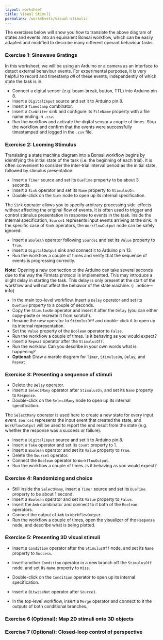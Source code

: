 ```yaml
---
layout: worksheet
title: Visual Stimuli
permalink: /worksheets/visual-stimuli/
---
```



The exercises below will show you how to  translate the above diagram of states and events into an equivalent Bonsai workflow, which can be easily adapted and modified to describe many different operant behaviour tasks.

### **Exercise 1:** Sinewave Gratings

In this worksheet, we will be using an Arduino or a camera as an interface to detect external behaviour events. For experimental purposes, it is very helpful to record and timestamp _all_ of these events, independently of which state the task is in.

* Connect a digital sensor (e.g. beam-break, button, TTL) into Arduino pin 8.
* Insert a `DigitalInput` source and set it to Arduino pin 8.
* Insert a `Timestamp` combinator.
* Insert a `CsvWriter` sink and configure its `FileName` property with a file name ending in `.csv`.
* Run the workflow and activate the digital sensor a couple of times. Stop the workflow and confirm that the events were successfully timestamped and logged in the `.csv` file.

### **Exercise 2:** Looming Stimulus

Translating a state machine diagram into a Bonsai workflow begins by identifying the initial state of the task (i.e. the beginning of each trial). It is often convenient to consider the inter-trial interval period as the initial state, followed by stimulus presentation.

* Insert a `Timer` source and set its `DueTime` property to be about 3 seconds.
* Insert a `Sink` operator and set its `Name` property to `StimulusOn`.
* Double-click on the `Sink` node to open up its internal specification.

The `Sink` operator allows you to specify arbitrary processing side-effects without affecting the original flow of events. It is often used to trigger and control stimulus presentation in response to events in the task. Inside the internal specification, `Source1` represents input events arriving at the sink. In the specific case of `Sink` operators, the `WorkflowOutput` node can be safely ignored.

* Insert a `Boolean` operator following `Source1` and set its `Value` property to `True`.
* Insert a `DigitalOutput` sink and connect it to Arduino pin 13.
* Run the workflow a couple of times and verify that the sequence of events is progressing correctly.

**Note:** Opening a new connection to the Arduino can take several seconds due to the way the Firmata protocol is implemented. This may introduce a slight delay in starting the task. This delay is only present at the start of the workflow and will not affect the behavior of the state machine.
{: .notice--info}

* In the main top-level workflow, insert a `Delay` operator and set its `DueTime` property to a couple of seconds.
* Copy the `StimulusOn` operator and insert it after the `Delay` (you can either copy-paste or recreate it from scratch).
* Rename the new operator to `StimulusOff` and double-click it to open up its internal representation.
* Set the `Value` property of the `Boolean` operator to `False`.
* Run the workflow a couple of times. Is it behaving as you would expect?
* Insert a `Repeat` operator after the `StimulusOff`.
* Run the worklow. Can you describe in your own words what is happening?
* **Optional:** Draw a marble diagram for `Timer`, `StimulusOn`, `Delay`, and `Repeat`.

### **Exercise 3:** Presenting a sequence of stimuli

* Delete the `Delay` operator.
* Insert a `SelectMany` operator after `StimulusOn`, and set its `Name` property to `Response`.
* Double-click on the `SelectMany` node to open up its internal specification.

The `SelectMany` operator is used here to create a new state for every input event. `Source1` represents the input event that created the state, and `WorkflowOutput` will be used to report the end result from the state (e.g. whether the response was a success or failure).

* Insert a `DigitalInput` source and set it to Arduino pin 8.
* Insert a `Take` operator and set its `Count` property to 1.
* Insert a `Boolean` operator and set its `Value` property to `True`.
* Delete the `Source1` operator.
* Connect the `Boolean` operator to `WorkflowOutput`.
* Run the workflow a couple of times. Is it behaving as you would expect?

### **Exercise 4:** Randomizing  and choice

* Still inside the `SelectMany`, insert a `Timer` source and set its `DueTime` property to be about 1 second.
* Insert a `Boolean` operator and set its `Value` property to `False`.
* Insert the `Amb` combinator and connect to it both of the `Boolean` operators.
* Connect the output of `Amb` to `WorkflowOutput`.
* Run the workflow a couple of times, open the visualizer of the `Response` node, and describe what is being plotted.

### **Exercise 5:** Presenting 3D visual stimuli

* Insert a `Condition` operator after the `StimulusOff` node, and set its `Name` property to `Success`.

* Insert another `Condition` operator in a new branch off the `StimulusOff` node, and set its `Name` property to `Miss`.
* Double-click on the `Condition` operator to open up its internal specification.
* Insert a `BitwiseNot` operator after `Source1`.

* In the top-level workflow, insert a `Merge` operator and connect to it the outputs of both conditional branches.

### **Exercise 6 (Optional):** Map 2D stimuli onto 3D objects

### **Exercise 7 (Optional):** Closed-loop control of perspective
